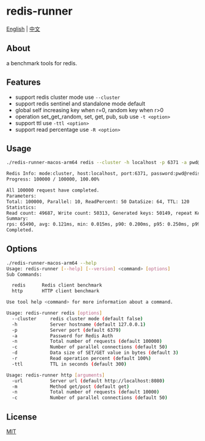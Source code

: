 # redis-runner

[English](README.md) | [中文](README_zh.md)

## About

a benchmark tools for redis.

## Features

- support redis cluster mode use `--cluster`
- support redis sentinel and standalone mode default
- global self increasing key when r=0, random key when r>0
- operation set_get_random, set, get, pub, sub use `-t <option>`
- support ttl use `-ttl <option>`
- support read percentage use `-R <option>`

## Usage

```bash
./redis-runner-macos-arm64 redis --cluster -h localhost -p 6371 -a pwd@redis -n 100000 -c 10 -d 64 -r 0 -R 50 -ttl 120 -t set_get_random
```

```bash
Redis Info: mode:cluster, host:localhost, port:6371, password:pwd@redis, total:100000, parallel:10, dataSize:64, random:0, readPercent:50, ttl:120
Progress: 100000 / 100000, 100.00%

All 100000 request have completed. 
Parameters: 
Total: 100000, Parallel: 10, ReadPercent: 50 DataSize: 64, TTL: 120
Statistics: 
Read count: 49687, Write count: 50313, Generated keys: 50149, repeat Keys:0
Summary: 
rps: 65490, avg: 0.121ms, min: 0.015ms, p90: 0.200ms, p95: 0.250ms, p99: 0.495ms, max: 18.672ms
Completed.
```

## Options

```bash
./redis-runner-macos-arm64 --help
Usage: redis-runner [--help] [--version] <command> [options]
Sub Commands:

  redis      Redis client benchmark 
  http       HTTP client benchmark

Use tool help <command> for more information about a command.

Usage: redis-runner redis [options]
  --cluster     redis cluster mode (default false)
  -h            Server hostname (default 127.0.0.1) 
  -p            Server port (default 6379)
  -a            Password for Redis Auth
  -n            Total number of requests (default 100000)
  -c            Number of parallel connections (default 50)
  -d            Data size of SET/GET value in bytes (default 3)
  -r            Read operation percent (default 100%)
  -ttl          TTL in seconds (default 300)

Usage: redis-runner http [arguments]
  -url          Server url (default http://localhost:8080)
  -m            Method get/post (default get)
  -n            Total number of requests (default 10000)
  -c            Number of parallel connections (default 50)
```

## License
[MIT](LICENSE)